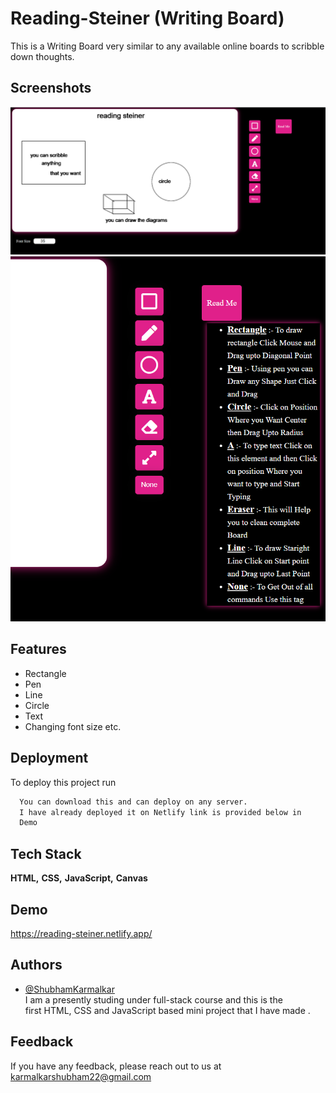 
# Reading-Steiner (Writing Board)

This is a Writing Board very similar to any available online boards to scribble down thoughts.


## Screenshots

<kbd>![App Screenshot](https://github.com/Shubham-Karmalkar/JavaScript_Writing_board-/blob/main/Screenshot%20(749).png)</kbd>
<kbd>![App Screenshot](https://github.com/Shubham-Karmalkar/JavaScript_Writing_board-/blob/main/Screenshot%20(751).png)</kbd>

  
## Features

- Rectangle
- Pen
- Line
- Circle
- Text
- Changing font size etc.

  
## Deployment

To deploy this project run

```bash
  You can download this and can deploy on any server. 
  I have already deployed it on Netlify link is provided below in
  Demo
```

  
## Tech Stack

**HTML,**
**CSS,**
**JavaScript,**
**Canvas**

  
## Demo

https://reading-steiner.netlify.app/



  
## Authors

- [@ShubhamKarmalkar](https://github.com/Shubham-Karmalkar)  
    I am a presently studing under full-stack course and this is the  
    first HTML, CSS and JavaScript based mini project that I have made .

  
## Feedback

If you have any feedback, please reach out to us at karmalkarshubham22@gmail.com

  
